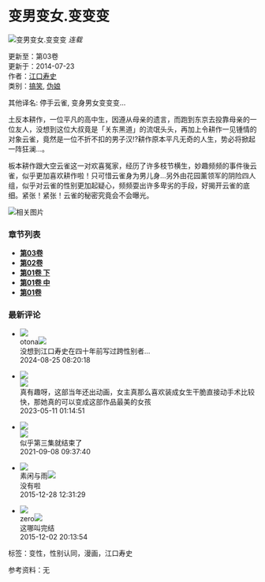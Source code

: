 # 变男变女.变变变

![变男变女.变变变](//cf.mhgui.com/cpic/m/13934.jpg) _连载_

更新至：第03卷  
更新于：2014-07-23  
作者：[江口寿史](/author/6346/ "江口寿史")  
类别：[搞笑](/list/gaoxiao/ "搞笑"), [伪娘](/list/weiniang/ "伪娘")  

其他译名: 停手云雀, 变身男女变变变...

土反本耕作，一位平凡的高中生，因遵从母亲的遗言，而跑到东京去投靠母亲的一位友人，没想到这位大叔竟是「关东黑道」的流氓头头，再加上令耕作一见锺情的对象云雀，竟然是一位不折不扣的男子汉!?耕作原本平凡无奇的人生，势必将掀起一阵狂澜…。

板本耕作跟大空云雀这一对欢喜冤家，经历了许多枝节横生，妙趣频频的事件後云雀，似乎更加喜欢耕作啦！只可惜云雀身为男儿身…另外由花园薰领军的阴险四人组，似乎对云雀的性别更加起疑心，频频耍出许多卑劣的手段，好揭开云雀的底细。紧张！紧张！云雀的秘密究竟会不会曝光。

![相关图片](https://s3t3d2y8.afcdn.net/library/807314/948952946c12a962679eebb1cc13d89931023798.webp)

### 章节列表

- [**第03卷**](/comic/13934/138843.html)
- [**第02卷**](/comic/13934/138842.html)
- [**第01卷 下**](/comic/13934/138811.html)
- [**第01卷 中**](/comic/13934/138810.html)
- [**第01卷**](/comic/13934/138789.html)

### 最新评论

- ![](//cf.mhgui.com/upload/202412/16/202412160758216350.jpg)  
  otona![](https://cf.mhgui.com/images/mobile/sex_1.png)  
  没想到江口寿史在四十年前写过跨性别者...  
  2024-08-25 08:20:18

- ![](https://cf.mhgui.com/images/default.png)  
  ![](https://cf.mhgui.com/images/mobile/sex_1.png)  
  真有趣呀，这部当年还出动画，女主真那么喜欢装成女生干脆直接动手术比较快，那她真的可以变成这部作品最美的女孩  
  2023-05-11 01:14:51

- ![](https://cf.mhgui.com/images/default.png)  
  ![](https://cf.mhgui.com/images/mobile/sex_1.png)  
  似乎第三集就结束了  
  2021-09-08 09:37:40

- ![](//cf.mhgui.com/upload/cy_img/b7e52cff3730e1e43615ce304474b163.jpg)  
  素闲与雨![](https://cf.mhgui.com/images/mobile/sex_1.png)  
  没有啦  
  2015-12-28 12:31:29

- ![](//cf.mhgui.com/upload/cy_img/bbf65b3a4bbdede8e1d4691630366ae3.jpg)  
  zero![](https://cf.mhgui.com/images/mobile/sex_1.png)  
  这哪叫完结  
  2015-12-02 20:13:54

标签：变性，性别认同，漫画，江口寿史

参考资料：无